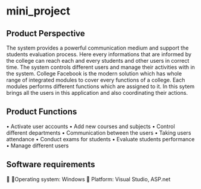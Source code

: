 # mini_project

## Product Perspective

The system provides a powerful communication medium and support the students evaluation process. 
Here every informations that are informed by the college can reach each and every students and other users in correct time. 
The system controls different users and manage their activities with in the system. 
College Facebook is the modern solution which has whole range of integrated modules to cover every functions of a college. 
Each modules performs different functions which are assigned to it. In this sytem brings all the users in this application and also coordinating their actions.

## Product Functions

• Activate user accounts
• Add new courses and subjects
• Control different departments
• Communication between the users
• Taking users attendance
• Conduct exams for students
• Evaluate students performance
• Manage different users

## Software requirements

 Operating system: Windows
 Platform: Visual Studio, ASP.net
